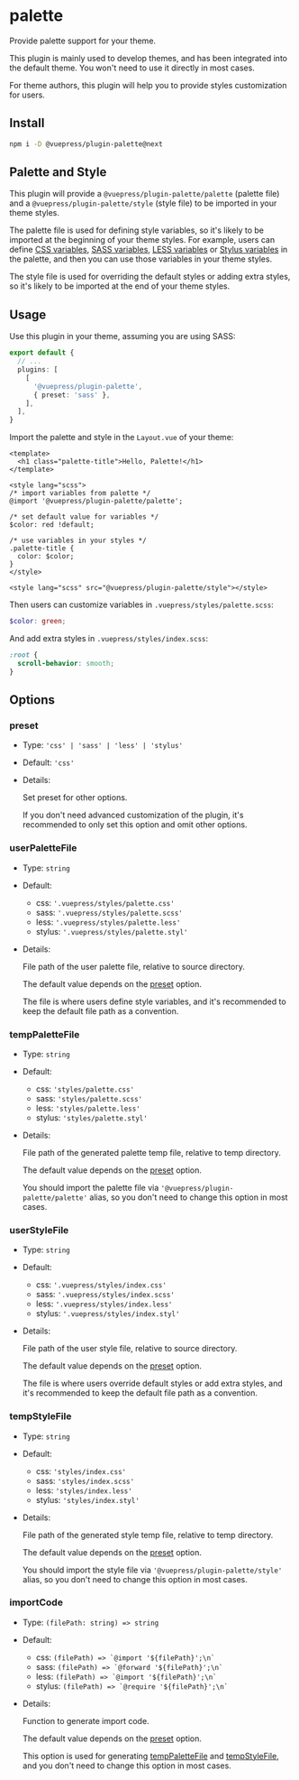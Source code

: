 # palette

<NpmBadge package="@vuepress/plugin-palette" />

Provide palette support for your theme.

This plugin is mainly used to develop themes, and has been integrated into the default theme. You won't need to use it directly in most cases.

For theme authors, this plugin will help you to provide styles customization for users.

## Install

```bash
npm i -D @vuepress/plugin-palette@next
```

## Palette and Style

This plugin will provide a `@vuepress/plugin-palette/palette` (palette file) and a `@vuepress/plugin-palette/style` (style file) to be imported in your theme styles.

The palette file is used for defining style variables, so it's likely to be imported at the beginning of your theme styles. For example, users can define [CSS variables](https://developer.mozilla.org/en-US/docs/Web/CSS/Using_CSS_custom_properties), [SASS variables](https://sass-lang.com/documentation/variables), [LESS variables](http://lesscss.org/features/#variables-feature) or [Stylus variables](https://stylus-lang.com/docs/variables.html) in the palette, and then you can use those variables in your theme styles.

The style file is used for overriding the default styles or adding extra styles, so it's likely to be imported at the end of your theme styles.

## Usage

Use this plugin in your theme, assuming you are using SASS:

```ts
export default {
  // ...
  plugins: [
    [
      '@vuepress/plugin-palette',
      { preset: 'sass' },
    ],
  ],
}
```

Import the palette and style in the `Layout.vue` of your theme:

```vue
<template>
  <h1 class="palette-title">Hello, Palette!</h1>
</template>

<style lang="scss">
/* import variables from palette */
@import '@vuepress/plugin-palette/palette';

/* set default value for variables */
$color: red !default;

/* use variables in your styles */
.palette-title {
  color: $color;
}
</style>

<style lang="scss" src="@vuepress/plugin-palette/style"></style>
```

Then users can customize variables in `.vuepress/styles/palette.scss`:

```scss
$color: green;
```

And add extra styles in `.vuepress/styles/index.scss`:

```scss
:root {
  scroll-behavior: smooth;
}
```

## Options

### preset

- Type: `'css' | 'sass' | 'less' | 'stylus'`

- Default: `'css'`

- Details:

  Set preset for other options.

  If you don't need advanced customization of the plugin, it's recommended to only set this option and omit other options.

### userPaletteFile

- Type: `string`

- Default:

  - css: `'.vuepress/styles/palette.css'`
  - sass: `'.vuepress/styles/palette.scss'`
  - less: `'.vuepress/styles/palette.less'`
  - stylus: `'.vuepress/styles/palette.styl'`

- Details:

  File path of the user palette file, relative to source directory.

  The default value depends on the [preset](#preset) option.

  The file is where users define style variables, and it's recommended to keep the default file path as a convention.

### tempPaletteFile

- Type: `string`

- Default:

  - css: `'styles/palette.css'`
  - sass: `'styles/palette.scss'`
  - less: `'styles/palette.less'`
  - stylus: `'styles/palette.styl'`

- Details:

  File path of the generated palette temp file, relative to temp directory.

  The default value depends on the [preset](#preset) option.

  You should import the palette file via `'@vuepress/plugin-palette/palette'` alias, so you don't need to change this option in most cases.

### userStyleFile

- Type: `string`

- Default:

  - css: `'.vuepress/styles/index.css'`
  - sass: `'.vuepress/styles/index.scss'`
  - less: `'.vuepress/styles/index.less'`
  - stylus: `'.vuepress/styles/index.styl'`

- Details:

  File path of the user style file, relative to source directory.

  The default value depends on the [preset](#preset) option.

  The file is where users override default styles or add extra styles, and it's recommended to keep the default file path as a convention.

### tempStyleFile

- Type: `string`

- Default:

  - css: `'styles/index.css'`
  - sass: `'styles/index.scss'`
  - less: `'styles/index.less'`
  - stylus: `'styles/index.styl'`

- Details:

  File path of the generated style temp file, relative to temp directory.

  The default value depends on the [preset](#preset) option.

  You should import the style file via `'@vuepress/plugin-palette/style'` alias, so you don't need to change this option in most cases.

### importCode

- Type: `(filePath: string) => string`

- Default:

  - css: `` (filePath) => `@import '${filePath}';\n` ``
  - sass: `` (filePath) => `@forward '${filePath}';\n` ``
  - less: `` (filePath) => `@import '${filePath}';\n` ``
  - stylus: `` (filePath) => `@require '${filePath}';\n` ``

- Details:

  Function to generate import code.

  The default value depends on the [preset](#preset) option.

  This option is used for generating [tempPaletteFile](#temppalettefile) and [tempStyleFile](#tempstylefile), and you don't need to change this option in most cases.
